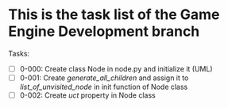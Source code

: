 # This is the task list of the Game Engine Development branch

Tasks:

- [ ] 0-000: Create class Node in node.py and initialize it (UML)
- [ ] 0-001: Create *generate_all_children* and assign it to *list_of_unvisited_node* in init function of Node class
- [ ] 0-002: Create *uct* property in Node class

